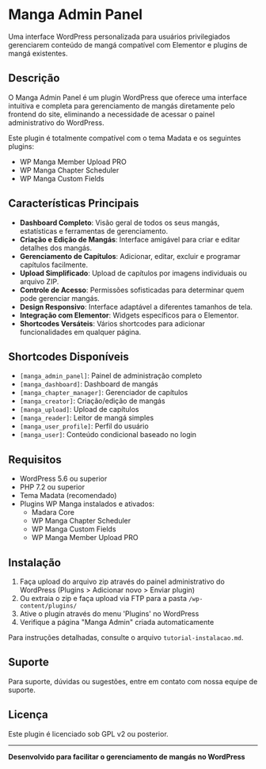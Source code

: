 # Manga Admin Panel

Uma interface WordPress personalizada para usuários privilegiados gerenciarem conteúdo de mangá compatível com Elementor e plugins de mangá existentes.

## Descrição

O Manga Admin Panel é um plugin WordPress que oferece uma interface intuitiva e completa para gerenciamento de mangás diretamente pelo frontend do site, eliminando a necessidade de acessar o painel administrativo do WordPress.

Este plugin é totalmente compatível com o tema Madata e os seguintes plugins:
- WP Manga Member Upload PRO
- WP Manga Chapter Scheduler
- WP Manga Custom Fields

## Características Principais

- **Dashboard Completo**: Visão geral de todos os seus mangás, estatísticas e ferramentas de gerenciamento.
- **Criação e Edição de Mangás**: Interface amigável para criar e editar detalhes dos mangás.
- **Gerenciamento de Capítulos**: Adicionar, editar, excluir e programar capítulos facilmente.
- **Upload Simplificado**: Upload de capítulos por imagens individuais ou arquivo ZIP.
- **Controle de Acesso**: Permissões sofisticadas para determinar quem pode gerenciar mangás.
- **Design Responsivo**: Interface adaptável a diferentes tamanhos de tela.
- **Integração com Elementor**: Widgets específicos para o Elementor.
- **Shortcodes Versáteis**: Vários shortcodes para adicionar funcionalidades em qualquer página.

## Shortcodes Disponíveis

- `[manga_admin_panel]`: Painel de administração completo
- `[manga_dashboard]`: Dashboard de mangás
- `[manga_chapter_manager]`: Gerenciador de capítulos
- `[manga_creator]`: Criação/edição de mangás
- `[manga_upload]`: Upload de capítulos
- `[manga_reader]`: Leitor de mangá simples
- `[manga_user_profile]`: Perfil do usuário
- `[manga_user]`: Conteúdo condicional baseado no login

## Requisitos

- WordPress 5.6 ou superior
- PHP 7.2 ou superior
- Tema Madata (recomendado)
- Plugins WP Manga instalados e ativados:
  - Madara Core
  - WP Manga Chapter Scheduler
  - WP Manga Custom Fields
  - WP Manga Member Upload PRO

## Instalação

1. Faça upload do arquivo zip através do painel administrativo do WordPress (Plugins > Adicionar novo > Enviar plugin)
2. Ou extraia o zip e faça upload via FTP para a pasta `/wp-content/plugins/`
3. Ative o plugin através do menu 'Plugins' no WordPress
4. Verifique a página "Manga Admin" criada automaticamente

Para instruções detalhadas, consulte o arquivo `tutorial-instalacao.md`.

## Suporte

Para suporte, dúvidas ou sugestões, entre em contato com nossa equipe de suporte.

## Licença

Este plugin é licenciado sob GPL v2 ou posterior.

---

**Desenvolvido para facilitar o gerenciamento de mangás no WordPress**
